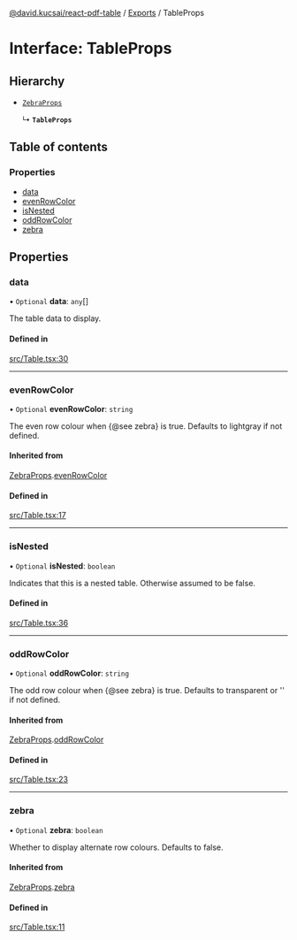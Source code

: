 [@david.kucsai/react-pdf-table](../README.md) / [Exports](../modules.md) / TableProps

# Interface: TableProps

## Hierarchy

- [`ZebraProps`](ZebraProps.md)

  ↳ **`TableProps`**

## Table of contents

### Properties

- [data](TableProps.md#data)
- [evenRowColor](TableProps.md#evenrowcolor)
- [isNested](TableProps.md#isnested)
- [oddRowColor](TableProps.md#oddrowcolor)
- [zebra](TableProps.md#zebra)

## Properties

### data

• `Optional` **data**: `any`[]

The table data to display.

#### Defined in

[src/Table.tsx:30](https://github.com/mohan-bitla/react-pdf-table/blob/311c211/src/Table.tsx#L30)

___

### evenRowColor

• `Optional` **evenRowColor**: `string`

The even row colour when {@see zebra} is true.
Defaults to lightgray if not defined.

#### Inherited from

[ZebraProps](ZebraProps.md).[evenRowColor](ZebraProps.md#evenrowcolor)

#### Defined in

[src/Table.tsx:17](https://github.com/mohan-bitla/react-pdf-table/blob/311c211/src/Table.tsx#L17)

___

### isNested

• `Optional` **isNested**: `boolean`

Indicates that this is a nested table.
Otherwise assumed to be false.

#### Defined in

[src/Table.tsx:36](https://github.com/mohan-bitla/react-pdf-table/blob/311c211/src/Table.tsx#L36)

___

### oddRowColor

• `Optional` **oddRowColor**: `string`

The odd row colour when {@see zebra} is true.
Defaults to transparent or '' if not defined.

#### Inherited from

[ZebraProps](ZebraProps.md).[oddRowColor](ZebraProps.md#oddrowcolor)

#### Defined in

[src/Table.tsx:23](https://github.com/mohan-bitla/react-pdf-table/blob/311c211/src/Table.tsx#L23)

___

### zebra

• `Optional` **zebra**: `boolean`

Whether to display alternate row colours.
Defaults to false.

#### Inherited from

[ZebraProps](ZebraProps.md).[zebra](ZebraProps.md#zebra)

#### Defined in

[src/Table.tsx:11](https://github.com/mohan-bitla/react-pdf-table/blob/311c211/src/Table.tsx#L11)
